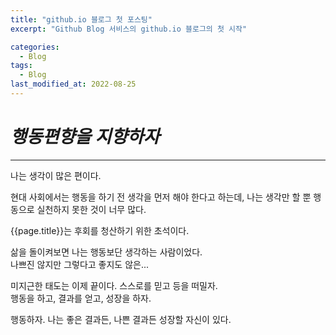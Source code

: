 ```yaml
---
title: "github.io 블로그 첫 포스팅"
excerpt: "Github Blog 서비스의 github.io 블로그의 첫 시작"

categories:
  - Blog
tags:
  - Blog
last_modified_at: 2022-08-25
---
```


# _행동편향을 지향하자_
---
나는 생각이 많은 편이다.

현대 사회에서는 행동을 하기 전 생각을 먼저 해야 한다고 하는데,
나는 생각만 할 뿐 행동으로 실천하지 못한 것이 너무 많다.

{{page.title}}는 후회를 청산하기 위한 초석이다.

삶을 돌이켜보면 나는 행동보단 생각하는 사람이었다.  
나쁘진 않지만 그렇다고 좋지도 않은...

미지근한 태도는 이제 끝이다. 스스로를 믿고 등을 떠밀자.  
행동을 하고, 결과를 얻고, 성장을 하자.

행동하자. 나는 좋은 결과든, 나쁜 결과든 성장할 자신이 있다.